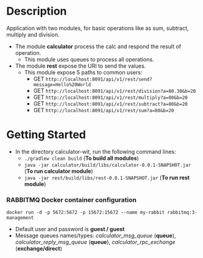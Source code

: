 # Description
Application with two modules, for basic operations like as sum, subtract, multiply and division.
* The module **calculator** process the calc and respond the result of operation.
    * This module uses queues to process all operations.
* The module **rest** expose the URI to send the values.
    * This module expose 5 paths to common users:
         * GET `http://localhost:8091/api/v1/rest/send?message=Hello%20World  `  
         * GET `http://localhost:8091/api/v1/rest/division?a=80.30&b=20`
         * GET `http://localhost:8091/api/v1/rest/multiply?a=80&b=20`
         * GET `http://localhost:8091/api/v1/rest/subtract?a=80&b=20`
         * GET `http://localhost:8091/api/v1/rest/sum?a=80&b=20  `
  
# Getting Started
* In the directory calculator-wit, run the following command lines:
    * `./gradlew clean build` (**To build all modules**)
    * `java -jar calculator/build/libs/calculator-0.0.1-SNAPSHOT.jar` (**To run calculator module**)
    * `java -jar rest/build/libs/rest-0.0.1-SNAPSHOT.jar` (**To run rest module**)

### RABBITMQ Docker container configuration
    docker run -d -p 5672:5672 -p 15672:15672 --name my-rabbit rabbitmq:3-management
* Default user and password is **guest / guest**
* Message queues names/types: _calculator_msg_queue_ (**queue**), _calculator_reply_msg_queue_ (**queue**), _calculator_rpc_exchange_ (**exchange/direct**)
